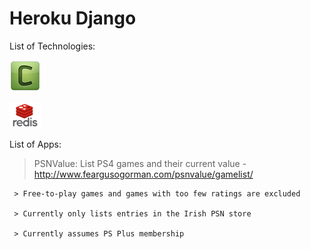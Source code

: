 # Heroku Django

List of Technologies:

![Celery](readme/celery.png "Celery")

![Redis](readme/redis.png "Redis")

List of Apps:
   > PSNValue: List PS4 games and their current value - http://www.feargusogorman.com/psnvalue/gamelist/

     > Free-to-play games and games with too few ratings are excluded

     > Currently only lists entries in the Irish PSN store

     > Currently assumes PS Plus membership
